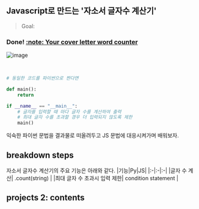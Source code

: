 ##  Javascript로 만드는 '자소서 글자수 계산기'

> Goal: 

### Done! [:note: Your cover letter word counter](.html)

![image](.png)

<br>

```python
# 동일한 코드를 파이썬으로 짠다면

def main():
    return

if __name__ == "__main__":
    # 글자를 입력할 때 마다 글자 수를 계산하여 출력
    # 최대 글자 수를 초과할 경우 더 입력되지 않도록 제한
    main()
```

익숙한 파이썬 문법을 결과물로 떠올려두고 JS 문법에 대응시켜가며 배워보자.

## breakdown steps
자소서 글자수 계산기의 주요 기능은 아래와 같다.
|기능|Py|JS|
|:-|:-|:-|
|글자 수 계산| .count(string) |
|최대 글자 수 초과시 입력 제한| condition statement |


## projects 2: contents
